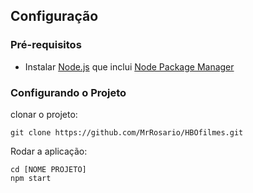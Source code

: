 ## Configuração

### Pré-requisitos

- Instalar [Node.js] que inclui [Node Package Manager][npm]

### Configurando o Projeto

clonar o projeto:

```
git clone https://github.com/MrRosario/HBOfilmes.git
```

Rodar a aplicação:

```
cd [NOME PROJETO]
npm start
```

[node.js]: https://nodejs.org/
[npm]: https://www.npmjs.com/get-npm